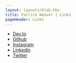 ```yaml
---
layout: layouts/blob.hbs
title: Patrick Weaver | Links
pageHeader: Links
---
```


<div id="links">

  - <a href="https://dev.to/patrickweaver" target="blank">Dev.to</a>
  - <a href="https://github.com/patrickweaver" target="blank">Github</a>
  - <a href="https://www.instagram.com/patrickweave_r/" target="blank">Instagram</a>
  - <a href="https://www.linkedin.com/in/patrickjweaver/" target="blank">LinkedIn</a>
  - <a href="https://twitter.com/patrickweave_r" target="blank">Twitter</a>

</div>
